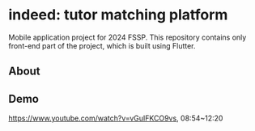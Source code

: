 # indeed: tutor matching platform

Mobile application project for 2024 FSSP. This repository contains only front-end part of the project, which is built using Flutter.

## About

## Demo

https://www.youtube.com/watch?v=vGuIFKCO9vs, 08:54~12:20
